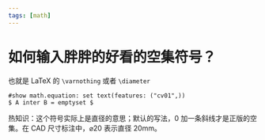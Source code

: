 ```yaml
---
tags: [math]
---
```

# 如何输入胖胖的好看的空集符号？

也就是 LaTeX 的 `\varnothing` 或者 `\diameter`

```typst
#show math.equation: set text(features: ("cv01",))
$ A inter B = emptyset $
```

热知识：这个符号实际上是直径的意思；默认的写法，0 加一条斜线才是正版的空集。在 CAD 尺寸标注中，⌀20 表示直径 20mm。
